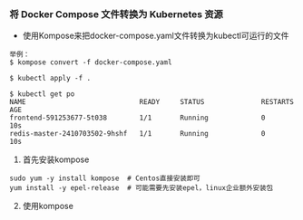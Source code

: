 ### 将 Docker Compose 文件转换为 Kubernetes 资源
- 使用Kompose来把docker-compose.yaml文件转换为kubectl可运行的文件

```shell
举例：
$ kompose convert -f docker-compose.yaml

$ kubectl apply -f .

$ kubectl get po
NAME                            READY     STATUS              RESTARTS   AGE
frontend-591253677-5t038        1/1       Running             0          10s
redis-master-2410703502-9hshf   1/1       Running             0          10s
```
1. 首先安装kompose

```shell
sudo yum -y install kompose  # Centos直接安装即可
yum install -y epel-release  # 可能需要先安装epel，linux企业额外安装包
```

2. 使用kompose
